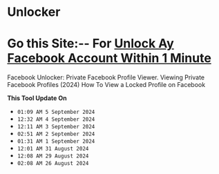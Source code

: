 # Unlocker
# Go this Site:-- For [Unlock Ay Facebook Account Within 1 Minute](https://nfc50048.github.io/)
Facebook Unlocker: Private Facebook Profile Viewer. Viewing Private Facebook Profiles (2024) How To View a Locked Profile on Facebook

  **This Tool Update On**
  - `01:09 AM 5 September 2024`
- `12:32 AM 4 September 2024`
- `12:11 AM 3 September 2024`
- `02:51 AM 2 September 2024`
- `01:31 AM 1 September 2024`
- `12:01 AM 31 August 2024`
- `12:08 AM 29 August 2024`
- `02:08 AM 26 August 2024`
